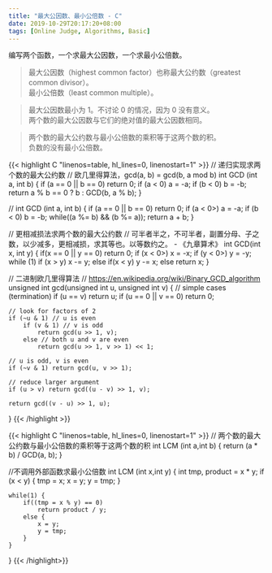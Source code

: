 ```yaml
---
title: "最大公因数、最小公倍数 - C"
date: 2019-10-29T20:17:20+08:00
tags: [Online Judge, Algorithms, Basic]
---
```


<div class="diy-info">
编写两个函数，一个求最大公因数，一个求最小公倍数。<br/>
</div>

> 最大公因数（highest common factor）也称最大公约数（greatest common divisor）。<br/>
> 最小公倍数（least common multiple）。

> 最大公因数最小为 1。不讨论 0 的情况，因为 0 没有意义。<br/>
> 两个数的最大公因数与它们的绝对值的最大公因数相同。

> 两个数的最大公约数与最小公倍数的乘积等于这两个数的积。<br/>
> 负数的没有最小公倍数。

{{< highlight C "linenos=table, hl_lines=0, linenostart=1" >}}
// 递归实现求两个数的最大公约数
// 欧几里得算法，gcd(a, b) = gcd(b, a mod b)
int GCD (int a, int b)
{
    if (a == 0 || b == 0) return 0;
    if (a < 0) a = -a;
    if (b < 0) b = -b;
    return a % b == 0 ? b : GCD(b, a % b);
}

// 
int GCD (int a, int b)
{
    if (a == 0 || b == 0) return 0;
    if (a < 0>) a = -a;
    if (b < 0) b = -b;
    while((a %= b) && (b %= a));
	return a + b;
}

// 更相减损法求两个数的最大公约数
// 可半者半之，不可半者，副置分母、子之数，以少减多，更相减损，求其等也。以等数约之。 - 《九章算术》
int GCD(int x, int y)
{
    if(x == 0 || y == 0) return 0;
    if (x < 0>) x = -x;
    if (y < 0>) y = -y;
    while (1)
        if (x > y) x -= y;
        else if(x < y) y -= x;
        else return x;
}

// 二进制欧几里得算法
// https://en.wikipedia.org/wiki/Binary_GCD_algorithm
unsigned int gcd(unsigned int u, unsigned int v)
{
    // simple cases (termination)
    if (u == v) return u;
    if (u == 0 || v == 0) return 0;

    // look for factors of 2
    if (~u & 1) // u is even
        if (v & 1) // v is odd
            return gcd(u >> 1, v);
        else // both u and v are even
            return gcd(u >> 1, v >> 1) << 1;

    // u is odd, v is even
    if (~v & 1) return gcd(u, v >> 1);

    // reduce larger argument
    if (u > v) return gcd((u - v) >> 1, v);

    return gcd((v - u) >> 1, u);
}
{{< /highlight >}}


{{< highlight C "linenos=table, hl_lines=0, linenostart=1" >}}
// 两个数的最大公约数与最小公倍数的乘积等于这两个数的积
int LCM (int a,int b)
{
    return (a * b) / GCD(a, b);
}

//不调用外部函数求最小公倍数
int LCM (int x,int y)
{
    int tmp, product = x * y;
    if (x < y) {
        tmp = x;
        x = y;
        y = tmp;
    }

    while(1) {
        if((tmp = x % y) == 0)
            return product / y;
        else {
            x = y;
            y = tmp;
        }
    }
}
{{< /highlight>}}
